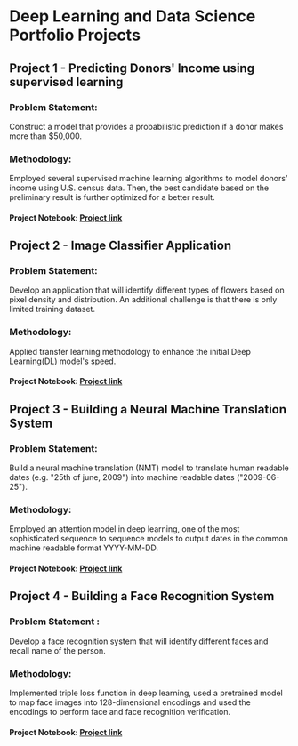 # Deep Learning and Data Science Portfolio Projects

## Project 1 - Predicting Donors' Income using supervised learning

### Problem Statement:
Construct a model that provides a probabilistic prediction if a donor makes
more than $50,000.

### Methodology:
Employed several supervised machine learning algorithms to model donors’ income using U.S. census data. 
Then, the best candidate based on the preliminary result is further optimized for a better result.

#### Project Notebook: [Project link](https://github.com/tyonas9/Deep-Learning-and-Data-Science-Portfolio-Projects/blob/master/Probablistic%20prediction/finding_donors.ipynb) 

## Project 2 - Image Classifier Application

### Problem Statement:
Develop an application that will identify different types of flowers based
on pixel density and distribution. An additional challenge is that there is only limited training
dataset.

### Methodology:
Applied transfer learning methodology to enhance the initial Deep Learning(DL) model's speed.

#### Project Notebook: [Project link](https://github.com/tyonas9/Deep-Learning-and-Data-Science-Portfolio-Projects/blob/master/Image%20classification%20application/Image%20Classifier%20Project.ipynb) 

## Project 3 - Building a Neural Machine Translation System

### Problem Statement:
Build a neural machine translation (NMT) model to translate human readable dates (e.g. "25th of june, 2009") into machine readable dates ("2009-06-25").

### Methodology:
Employed an attention model in deep learning, one of the most sophisticated sequence to sequence models to output dates in the common machine readable format YYYY-MM-DD.

#### Project Notebook: [Project link](https://github.com/tyonas9/Deep-Learning-and-Data-Science-Portfolio-Projects/blob/master/Neural%20machine%20translation%20system/Neural%20machine%20translation%20with%20attention%20-%20v2.ipynb)

## Project 4 - Building a Face Recognition System

### Problem Statement : 
Develop a face recognition system that will identify different faces and recall name of the person.


### Methodology:
Implemented triple loss function in deep learning, used a pretrained model to map face images into 128-dimensional encodings and used the encodings to perform face and face recognition verification.

#### Project Notebook: [Project link](https://github.com/tyonas9/Deep-Learning-and-Data-Science-Portfolio-Projects/blob/master/Face%20recognition%20system/Face%20Recognition%20for%20the%20Happy%20House%20-%20v2.ipynb)



